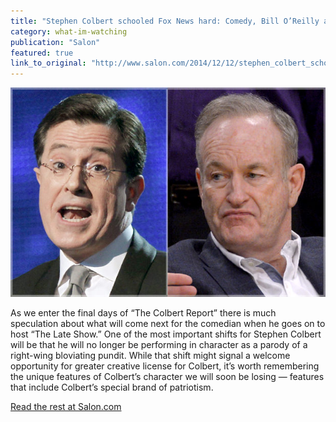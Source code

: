 ```yaml
---
title: "Stephen Colbert schooled Fox News hard: Comedy, Bill O’Reilly and the exposure of right-wing patriotism lies"
category: what-im-watching
publication: "Salon"
featured: true
link_to_original: "http://www.salon.com/2014/12/12/stephen_colbert_schooled_fox_news_hard_comedy_bill_oreilly_and_the_exposure_of_right_wing_patriotism_lies/"
---
```

![](/assets/img/colbert_oreilly2.jpg)

As we enter the final days of “The Colbert Report” there is much speculation about what will come next for the comedian when he goes on to host “The Late Show.”  One of the most important shifts for Stephen Colbert will be that he will no longer be performing in character as a parody of a right-wing bloviating pundit.  While that shift might signal a welcome opportunity for greater creative license for Colbert, it’s worth remembering the unique features of Colbert’s character we will soon be losing — features that include Colbert’s special brand of patriotism.

[Read the rest at Salon.com](http://www.salon.com/2014/12/12/stephen_colbert_schooled_fox_news_hard_comedy_bill_oreilly_and_the_exposure_of_right_wing_patriotism_lies/)
